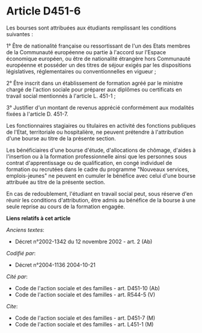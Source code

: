 # Article D451-6

Les bourses sont attribuées aux étudiants remplissant les conditions suivantes :

1° Être de nationalité française ou ressortissant de l'un des Etats membres de la Communauté européenne ou partie à l'accord
sur l'Espace économique européen, ou être de nationalité étrangère hors Communauté européenne et posséder un des titres de
séjour exigés par les dispositions législatives, réglementaires ou conventionnelles en vigueur ;

2° Être inscrit dans un établissement de formation agréé par le ministre chargé de l'action sociale pour préparer aux
diplômes ou certificats en travail social mentionnés à l'article L. 451-1 ;

3° Justifier d'un montant de revenus apprécié conformément aux modalités fixées à l'article D. 451-7.

Les fonctionnaires stagiaires ou titulaires en activité des fonctions publiques de l'Etat, territoriale ou hospitalière, ne
peuvent prétendre à l'attribution d'une bourse au titre de la présente section.

Les bénéficiaires d'une bourse d'étude, d'allocations de chômage, d'aides à l'insertion ou à la formation professionnelle
ainsi que les personnes sous contrat d'apprentissage ou de qualification, en congé individuel de formation ou recrutées dans
le cadre du programme "Nouveaux services, emplois-jeunes" ne peuvent en cumuler le bénéfice avec celui d'une bourse attribuée
au titre de la présente section.

En cas de redoublement, l'étudiant en travail social peut, sous réserve d'en réunir les conditions d'attribution, être admis
au bénéfice de la bourse à une seule reprise au cours de la formation engagée.

**Liens relatifs à cet article**

_Anciens textes_:

  - Décret n°2002-1342 du 12 novembre 2002 - art. 2 (Ab)

_Codifié par_:

  - Décret n°2004-1136 2004-10-21

_Cité par_:

  - Code de l'action sociale et des familles - art. D451-10 (Ab)
  - Code de l'action sociale et des familles - art. R544-5 (V)

_Cite_:

  - Code de l'action sociale et des familles - art. D451-7 (M)
  - Code de l'action sociale et des familles - art. L451-1 (M)
